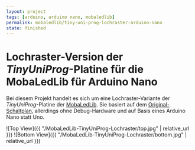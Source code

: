```yaml
---
layout: project
tags: [arduino, arduino nano, mobaledlib]
permalink: mobaledlib/tiny-uni-prog-lochraster-arduino-nano
state: finished
---
```


# Lochraster-Version der _TinyUniProg_-Platine für die MobaLedLib für Arduino Nano

Bei diesem Projekt handelt es sich um eine Lochraster-Variante der _TinyUniProg_-Platine der [MobaLedLib](https://github.com/Hardi-St/MobaLedLib_Docu).
Sie basiert auf dem [Original-Schaltplan](https://github.com/Hardi-St/MobaLedLib_Docu/blob/75f16147031ef20691729545cb87e0a1215a445a/Platinen/Tiny_UniProg.zip), allerdings ohne Debug-Hardware und auf Basis eines Arduino Nano statt Uno.

![Top View]({{ "/MobaLedLib-TinyUniProg-Lochraster/top.jpg" | relative_url }})
![Bottom View]({{ "/MobaLedLib-TinyUniProg-Lochraster/bottom.jpg" | relative_url }})